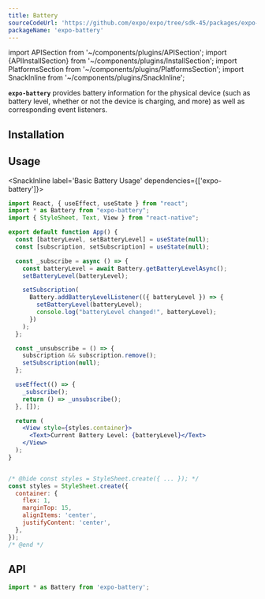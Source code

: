 ```yaml
---
title: Battery
sourceCodeUrl: 'https://github.com/expo/expo/tree/sdk-45/packages/expo-battery'
packageName: 'expo-battery'
---
```


import APISection from '~/components/plugins/APISection';
import {APIInstallSection} from '~/components/plugins/InstallSection';
import PlatformsSection from '~/components/plugins/PlatformsSection';
import SnackInline from '~/components/plugins/SnackInline';

**`expo-battery`** provides battery information for the physical device (such as battery level, whether or not the device is charging, and more) as well as corresponding event listeners.

<PlatformsSection android emulator ios web />

## Installation

<APIInstallSection />

## Usage

<SnackInline label='Basic Battery Usage' dependencies={['expo-battery']}>

```jsx
import React, { useEffect, useState } from "react";
import * as Battery from "expo-battery";
import { StyleSheet, Text, View } from "react-native";

export default function App() {
  const [batteryLevel, setBatteryLevel] = useState(null);
  const [subscription, setSubscription] = useState(null);

  const _subscribe = async () => {
    const batteryLevel = await Battery.getBatteryLevelAsync();
    setBatteryLevel(batteryLevel);

    setSubscription(
      Battery.addBatteryLevelListener(({ batteryLevel }) => {
        setBatteryLevel(batteryLevel);
        console.log("batteryLevel changed!", batteryLevel);
      })
    );
  };

  const _unsubscribe = () => {
    subscription && subscription.remove();
    setSubscription(null);
  };

  useEffect(() => {
    _subscribe();
    return () => _unsubscribe();
  }, []);

  return (
    <View style={styles.container}>
      <Text>Current Battery Level: {batteryLevel}</Text>
    </View>
  );
}


/* @hide const styles = StyleSheet.create({ ... }); */
const styles = StyleSheet.create({
  container: {
    flex: 1,
    marginTop: 15,
    alignItems: 'center',
    justifyContent: 'center',
  },
});
/* @end */
```

</SnackInline>

## API

```js
import * as Battery from 'expo-battery';
```

<APISection packageName="expo-battery" />
